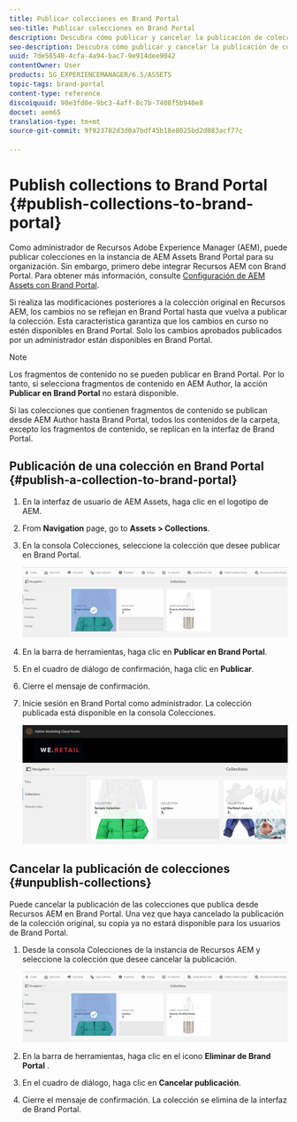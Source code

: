```yaml
---
title: Publicar colecciones en Brand Portal
seo-title: Publicar colecciones en Brand Portal
description: Descubra cómo publicar y cancelar la publicación de colecciones en Brand Portal.
seo-description: Descubra cómo publicar y cancelar la publicación de colecciones en Brand Portal.
uuid: 7de58548-4cfa-4a94-bac7-9e914dee9042
contentOwner: User
products: SG_EXPERIENCEMANAGER/6.5/ASSETS
topic-tags: brand-portal
content-type: reference
discoiquuid: 90e3fd0e-9bc3-4aff-8c7b-7408f5b940e8
docset: aem65
translation-type: tm+mt
source-git-commit: 9f923782d3d0a7bdf45b18e8025bd2d083acf77c

---
```



# Publish collections to Brand Portal {#publish-collections-to-brand-portal}

Como administrador de Recursos Adobe Experience Manager (AEM), puede publicar colecciones en la instancia de AEM Assets Brand Portal para su organización. Sin embargo, primero debe integrar Recursos AEM con Brand Portal. Para obtener más información, consulte [Configuración de AEM Assets con Brand Portal](/help/assets/configure-aem-assets-with-brand-portal.md).

Si realiza las modificaciones posteriores a la colección original en Recursos AEM, los cambios no se reflejan en Brand Portal hasta que vuelva a publicar la colección. Esta característica garantiza que los cambios en curso no estén disponibles en Brand Portal. Solo los cambios aprobados publicados por un administrador están disponibles en Brand Portal.

>[!NOTE]
>
>Los fragmentos de contenido no se pueden publicar en Brand Portal. Por lo tanto, si selecciona fragmentos de contenido en AEM Author, la acción **Publicar en Brand Portal** no estará disponible.
>
>Si las colecciones que contienen fragmentos de contenido se publican desde AEM Author hasta Brand Portal, todos los contenidos de la carpeta, excepto los fragmentos de contenido, se replican en la interfaz de Brand Portal.

## Publicación de una colección en Brand Portal {#publish-a-collection-to-brand-portal}

1. En la interfaz de usuario de AEM Assets, haga clic en el logotipo de AEM.
1. From **Navigation** page, go to **Assets > Collections**.
1. En la consola Colecciones, seleccione la colección que desee publicar en Brand Portal.

   ![select_collection](assets/select_collection.png)

1. En la barra de herramientas, haga clic en **Publicar en Brand Portal**.
1. En el cuadro de diálogo de confirmación, haga clic en **Publicar**.
1. Cierre el mensaje de confirmación.
1. Inicie sesión en Brand Portal como administrador. La colección publicada está disponible en la consola Colecciones.

   ![colección publicada](assets/published_collection.png)

## Cancelar la publicación de colecciones {#unpublish-collections}

Puede cancelar la publicación de las colecciones que publica desde Recursos AEM en Brand Portal. Una vez que haya cancelado la publicación de la colección original, su copia ya no estará disponible para los usuarios de Brand Portal.

1. Desde la consola Colecciones de la instancia de Recursos AEM y seleccione la colección que desee cancelar la publicación.

   ![select_collection-1](assets/select_collection-1.png)

1. En la barra de herramientas, haga clic en el icono **Eliminar de Brand Portal** .
1. En el cuadro de diálogo, haga clic en **Cancelar publicación**.
1. Cierre el mensaje de confirmación. La colección se elimina de la interfaz de Brand Portal.

